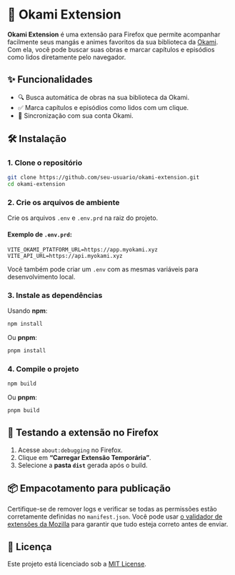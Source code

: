 # 🦊 Okami Extension

**Okami Extension** é uma extensão para Firefox que permite acompanhar facilmente seus mangás e animes favoritos da sua biblioteca da [Okami](https://go.myokami.xyz/). Com ela, você pode buscar suas obras e marcar capítulos e episódios como lidos diretamente pelo navegador.

## ✨ Funcionalidades

- 🔍 Busca automática de obras na sua biblioteca da Okami.
- ✅ Marca capítulos e episódios como lidos com um clique.
- 🧠 Sincronização com sua conta Okami.

## 🛠️ Instalação

### 1. Clone o repositório

```bash
git clone https://github.com/seu-usuario/okami-extension.git
cd okami-extension
```

### 2. Crie os arquivos de ambiente

Crie os arquivos `.env` e `.env.prd` na raiz do projeto.

#### Exemplo de `.env.prd`:

```env
VITE_OKAMI_PTATFORM_URL=https://app.myokami.xyz
VITE_API_URL=https://api.myokami.xyz
```

Você também pode criar um `.env` com as mesmas variáveis para desenvolvimento local.

### 3. Instale as dependências

Usando **npm**:

```bash
npm install
```

Ou **pnpm**:

```bash
pnpm install
```

### 4. Compile o projeto

```bash
npm build
```

Ou **pnpm**:

```bash
pnpm build
```

## 🧪 Testando a extensão no Firefox

1. Acesse `about:debugging` no Firefox.
2. Clique em **“Carregar Extensão Temporária”**.
3. Selecione a **pasta `dist`** gerada após o build.

## 📦 Empacotamento para publicação

Certifique-se de remover logs e verificar se todas as permissões estão corretamente definidas no `manifest.json`. Você pode usar [o validador de extensões da Mozilla](https://addons.mozilla.org/pt-BR/developers/) para garantir que tudo esteja correto antes de enviar.

## 📄 Licença

Este projeto está licenciado sob a [MIT License](LICENSE).